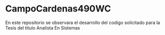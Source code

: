 # CampoCardenas490WC
En este repositorio se observara el desarrollo del codigo solicitado para la Tesis del titulo Analista En Sistemas
